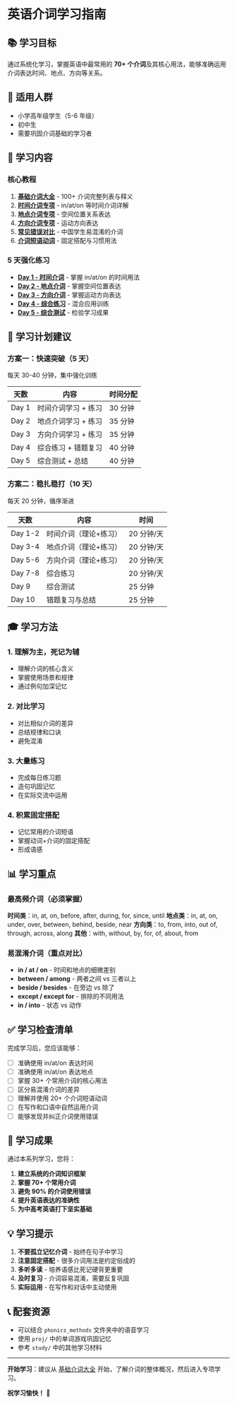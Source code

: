# 英语介词学习指南

## 📚 学习目标

通过系统化学习，掌握英语中最常用的 **70+ 个介词**及其核心用法，能够准确运用介词表达时间、地点、方向等关系。

## 🎯 适用人群

- 小学高年级学生（5-6 年级）
- 初中生
- 需要巩固介词基础的学习者

## 📖 学习内容

### 核心教程

1. **[基础介词大全](prepositions_basics.md)** - 100+ 介词完整列表与释义
2. **[时间介词专项](time_prepositions.md)** - in/at/on 等时间介词详解
3. **[地点介词专项](place_prepositions.md)** - 空间位置关系表达
4. **[方向介词专项](direction_prepositions.md)** - 运动方向表达
5. **[常见错误对比](common_mistakes.md)** - 中国学生易混淆的介词
6. **[介词短语动词](phrasal_verbs.md)** - 固定搭配与习惯用法

### 5 天强化练习

- **[Day 1 - 时间介词](practice/day1_time.md)** - 掌握 in/at/on 的时间用法
- **[Day 2 - 地点介词](practice/day2_place.md)** - 掌握空间位置表达
- **[Day 3 - 方向介词](practice/day3_direction.md)** - 掌握运动方向表达
- **[Day 4 - 综合练习](practice/day4_mixed.md)** - 混合应用训练
- **[Day 5 - 综合测试](practice/day5_test.md)** - 检验学习成果

## 📅 学习计划建议

### 方案一：快速突破（5 天）

每天 30-40 分钟，集中强化训练

| 天数  | 内容                | 时间分配 |
| ----- | ------------------- | -------- |
| Day 1 | 时间介词学习 + 练习 | 30 分钟  |
| Day 2 | 地点介词学习 + 练习 | 35 分钟  |
| Day 3 | 方向介词学习 + 练习 | 35 分钟  |
| Day 4 | 综合练习 + 错题复习 | 40 分钟  |
| Day 5 | 综合测试 + 总结     | 40 分钟  |

### 方案二：稳扎稳打（10 天）

每天 20 分钟，循序渐进

| 天数    | 内容                  | 时间       |
| ------- | --------------------- | ---------- |
| Day 1-2 | 时间介词（理论+练习） | 20 分钟/天 |
| Day 3-4 | 地点介词（理论+练习） | 20 分钟/天 |
| Day 5-6 | 方向介词（理论+练习） | 20 分钟/天 |
| Day 7-8 | 综合练习              | 20 分钟/天 |
| Day 9   | 综合测试              | 25 分钟    |
| Day 10  | 错题复习与总结        | 25 分钟    |

## 🎓 学习方法

### 1. 理解为主，死记为辅

- 理解介词的核心含义
- 掌握使用场景和规律
- 通过例句加深记忆

### 2. 对比学习

- 对比相似介词的差异
- 总结规律和口诀
- 避免混淆

### 3. 大量练习

- 完成每日练习题
- 造句巩固记忆
- 在实际交流中运用

### 4. 积累固定搭配

- 记忆常用的介词短语
- 掌握动词+介词的固定搭配
- 形成语感

## 📊 学习重点

### 最高频介词（必须掌握）

**时间类**：in, at, on, before, after, during, for, since, until
**地点类**：in, at, on, under, over, between, behind, beside, near
**方向类**：to, from, into, out of, through, across, along
**其他**：with, without, by, for, of, about, from

### 易混淆介词（重点对比）

- **in / at / on** - 时间和地点的细微差别
- **between / among** - 两者之间 vs 三者以上
- **beside / besides** - 在旁边 vs 除了
- **except / except for** - 排除的不同用法
- **in / into** - 状态 vs 动作

## ✅ 学习检查清单

完成学习后，您应该能够：

- [ ] 准确使用 in/at/on 表达时间
- [ ] 准确使用 in/at/on 表达地点
- [ ] 掌握 30+ 个常用介词的核心用法
- [ ] 区分易混淆介词的差异
- [ ] 理解并使用 20+ 个介词短语动词
- [ ] 在写作和口语中自然运用介词
- [ ] 能够发现并纠正介词使用错误

## 🎯 学习成果

通过本系列学习，您将：

1. **建立系统的介词知识框架**
2. **掌握 70+ 个常用介词**
3. **避免 90% 的介词使用错误**
4. **提升英语表达的准确性**
5. **为中高考英语打下坚实基础**

## 💡 学习提示

1. **不要孤立记忆介词** - 始终在句子中学习
2. **注意固定搭配** - 很多介词用法是约定俗成的
3. **多听多读** - 培养语感比死记硬背更重要
4. **及时复习** - 介词容易混淆，需要反复巩固
5. **实际运用** - 在写作和对话中主动使用

## 📞 配套资源

- 可以结合 `phonics_methods` 文件夹中的语音学习
- 使用 `proj/` 中的单词游戏巩固记忆
- 参考 `study/` 中的其他学习材料

---

**开始学习**：建议从 [基础介词大全](prepositions_basics.md) 开始，了解介词的整体概况，然后进入专项学习。

**祝学习愉快！** 🎉
